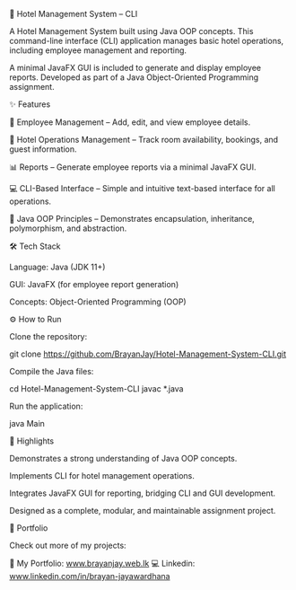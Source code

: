 🏨 Hotel Management System – CLI

A Hotel Management System built using Java OOP concepts. This command-line interface (CLI) application manages basic hotel operations, including employee management and reporting.

A minimal JavaFX GUI is included to generate and display employee reports. Developed as part of a Java Object-Oriented Programming assignment.

✨ Features

📝 Employee Management – Add, edit, and view employee details.

🏨 Hotel Operations Management – Track room availability, bookings, and guest information.

📊 Reports – Generate employee reports via a minimal JavaFX GUI.

💻 CLI-Based Interface – Simple and intuitive text-based interface for all operations.

🔹 Java OOP Principles – Demonstrates encapsulation, inheritance, polymorphism, and abstraction.

🛠️ Tech Stack

Language: Java (JDK 11+)

GUI: JavaFX (for employee report generation)

Concepts: Object-Oriented Programming (OOP)

⚙️ How to Run

Clone the repository:

git clone https://github.com/BrayanJay/Hotel-Management-System-CLI.git


Compile the Java files:

cd Hotel-Management-System-CLI
javac *.java


Run the application:

java Main

📌 Highlights

Demonstrates a strong understanding of Java OOP concepts.

Implements CLI for hotel management operations.

Integrates JavaFX GUI for reporting, bridging CLI and GUI development.

Designed as a complete, modular, and maintainable assignment project.

💼 Portfolio

Check out more of my projects:

💼 My Portfolio: www.brayanjay.web.lk
💻 Linkedin: www.linkedin.com/in/brayan-jayawardhana
